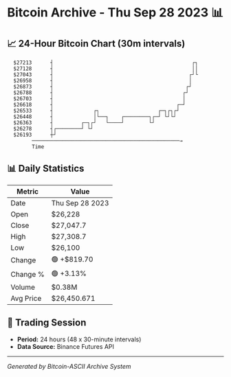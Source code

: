 # Bitcoin Archive - Thu Sep 28 2023 📊

## 📈 24-Hour Bitcoin Chart (30m intervals)

```
  $27213      ┤                                             ┌┐ 
  $27128      ┤                                             ││ 
  $27043      ┤                                            ┌┘└ 
  $26958      ┤                                            │   
  $26873      ┤                                           ┌┘   
  $26788      ┤                                          ┌┘    
  $26703      ┤                                          │     
  $26618      ┤                                        ┌─┘     
  $26533      ┤             ┌┐                   ┌─┐┌┐┌┘       
  $26448      ┤             │└──┐    ┌────────┐┌─┘ └┘└┘        
  $26363      ┤         ┌─┐┌┘   └────┘        └┘               
  $26278      ┤┌────────┘ └┘                                   
  $26193      ┼┘                                               
        ────────────────────────────────────────────────→
        Time
```

## 📊 Daily Statistics

| Metric | Value |
|--------|-------|
| Date | Thu Sep 28 2023 |
| Open | $26,228 |
| Close | $27,047.7 |
| High | $27,308.7 |
| Low | $26,100 |
| Change | 🟢 +$819.70 |
| Change % | 🟢 +3.13% |
| Volume | $0.38M |
| Avg Price | $26,450.671 |

## 📅 Trading Session

- **Period:** 24 hours (48 x 30-minute intervals)
- **Data Source:** Binance Futures API

---
*Generated by Bitcoin-ASCII Archive System*
